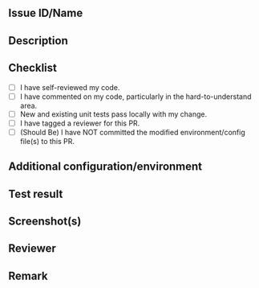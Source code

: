 ## Issue ID/Name

<!--Linear card ID-->

## Description

<!--What does this PR do? What is being changed, added, or removed? Does it introduce any breaking changes?-->

## Checklist

<!--Put the 'X' inside the [] to check. Most of the time, everything should be checked.-->

- [ ] I have self-reviewed my code.
- [ ] I have commented on my code, particularly in the hard-to-understand area.
- [ ] New and existing unit tests pass locally with my change.
- [ ] I have tagged a reviewer for this PR.
- [ ] (Should Be) I have NOT committed the modified environment/config file(s) to this PR.

## Additional configuration/environment

## Test result

<!--Add your test screenshot(s) here-->

## Screenshot(s)

<!--Add your screenshot(s) here, caption for the image is recommended.-->

## Reviewer

<!--Person who needs to review your PR-->

## Remark

<!--Further information about this PR-->
